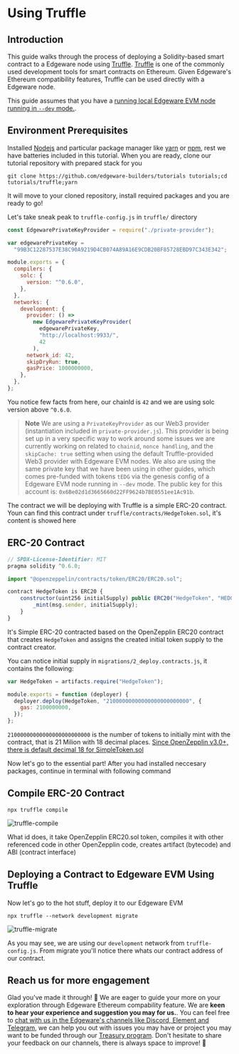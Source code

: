 # Using Truffle

## Introduction

This guide walks through the process of deploying a Solidity-based smart contract to a Edgeware node using [Truffle](https://www.trufflesuite.com/docs). [Truffle](https://www.trufflesuite.com/docs) is one of the commonly used development tools for smart contracts on Ethereum. Given Edgeware's Ethereum compatibility features, Truffle can be used directly with a Edgeware node.

This guide assumes that you have a [running local Edgeware EVM node running in `--dev` mode.](https://github.com/hicommonwealth/edgeware-documentation/blob/master/docs/quickstart/evm-introduction/setting-up-a-local-node.md).

## Environment Prerequisites

Installed [Nodejs](https://nodejs.org/en/) and particular package manager like [yarn](https://classic.yarnpkg.com/en/docs/install/#mac-stable) or [npm](https://www.npmjs.com/get-npm), rest we have batteries included in this tutorial. When you are ready, clone our tutorial repository with prepared stack for you

```text
git clone https://github.com/edgeware-builders/tutorials tutorials;cd tutorials/truffle;yarn
```

It will move to your cloned repository, install required packages and you are ready to go!

Let's take sneak peak to `truffle-config.js` in `truffle/` directory

```javascript
const EdgewarePrivateKeyProvider = require("./private-provider");

var edgewarePrivateKey =
  "99B3C12287537E38C90A9219D4CB074A89A16E9CDB20BF85728EBD97C343E342";

module.exports = {
  compilers: {
    solc: {
      version: "^0.6.0",
    },
  },
  networks: {
    development: {
      provider: () =>
        new EdgewarePrivateKeyProvider(
          edgewarePrivateKey,
          "http://localhost:9933/",
          42
        ),
      network_id: 42,
      skipDryRun: true,
      gasPrice: 1000000000,
    },
  },
};
```

You notice few facts from here, our chainId is `42` and we are using solc version above `^0.6.0`.

> **Note** We are using a `PrivateKeyProvider` as our Web3 provider \(instantiation included in `private-provider.js`\). This provider is being set up in a very specific way to work around some issues we are currently working on related to `chainid`, `nonce handling`, and the `skipCache: true` setting when using the default Truffle-provided Web3 provider with Edgeware EVM nodes. We also are using the same private key that we have been using in other guides, which comes pre-funded with tokens `tEDG` via the genesis config of a Edgeware EVM node running in `--dev` mode. The public key for this account is: `0x6Be02d1d3665660d22FF9624b7BE0551ee1Ac91b`.

The contract we will be deploying with Truffle is a simple ERC-20 contract. Youn can find this contract under `truffle/contracts/HedgeToken.sol`, it's content is showed here

## ERC-20 Contract

```javascript
// SPDX-License-Identifier: MIT
pragma solidity ^0.6.0;

import "@openzeppelin/contracts/token/ERC20/ERC20.sol";

contract HedgeToken is ERC20 {
    constructor(uint256 initialSupply) public ERC20("HedgeToken", "HEDGE") {
        _mint(msg.sender, initialSupply);
    }
}
```

It's Simple ERC-20 contracted based on the OpenZepplin ERC20 contract that creates `HedgeToken` and assigns the created initial token supply to the contract creator.

You can notice initial supply in `migrations/2_deploy.contracts.js`, it contains the following:

```javascript
var HedgeToken = artifacts.require("HedgeToken");

module.exports = function (deployer) {
  deployer.deploy(HedgeToken, "21000000000000000000000000", {
    gas: 2100000000,
  });
};
```

`21000000000000000000000000` is the number of tokens to initially mint with the contract, that is 21 Milion with 18 decimal places. [Since OpenZepplin v3.0+, there is default decimal 18 for SimpleToken.sol](https://docs.openzeppelin.com/contracts/3.x/api/token/erc20#ERC20-_setupDecimals-uint8-)

Now let's go to the essential part! After you had installed neccesary packages, continue in terminal with following command

## Compile ERC-20 Contract

```text
npx truffle compile
```

![truffle-compile](/img/truffle-compile.png)

What id does, it take OpenZepplin ERC20.sol token, compiles it with other referenced code in other OpenZepplin code, creates artifact \(bytecode\) and ABI \(contract interface\)

## Deploying a Contract to Edgeware EVM Using Truffle

Now let's go to the hot stuff, deploy it to our Edgeware EVM

```text
npx truffle --network development migrate
```

![truffle-migrate](/img/truffle-migrate.png)

As you may see, we are using our `development` network from `truffle-config.js`. From migrate you'll notice there whats our contract address of our contract.

## Reach us for more engagement

Glad you've made it through! 🥰 We are eager to guide your more on your exploration through Edgeware Ethereum compability feature. We are **keen to hear your experience and suggestion you may for us.**. You can feel free to [chat with us in the Edgeware's channels like Discord, Element and Telegram](https://linktr.ee/edg_developers), we can help you out with issues you may have or project you may want to be funded through our [Treasury program](https://docs.edgewa.re/edgeware-runtime/treasury). Don't hesitate to share your feedback on our channels, there is always space to improve! 🙌
